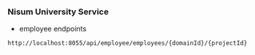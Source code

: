 ### Nisum University Service



 - employee endpoints
 ```
http://localhost:8055/api/employee/employees/{domainId}/{projectId}
```